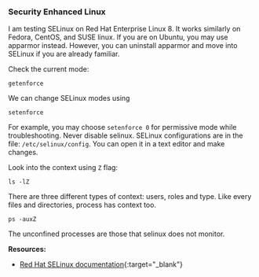 ### Security Enhanced Linux

I am testing SELinux on Red Hat Enterprise Linux 8. It works similarly on Fedora, CentOS, and SUSE linux. If you are on Ubuntu, you may use apparmor instead. However, you can uninstall apparmor and move into SELinux if you are already familiar. 

Check the current mode:
```
getenforce
```

We can change SELinux modes using 
```
setenforce
```

For example, you may choose `setenforce 0` for permissive mode while troubleshooting. Never disable selinux. SELinux configurations are in the file: `/etc/selinux/config`. You can open it in a text editor and make changes. 

Look into the context using `Z` flag:
```
ls -lZ
```
There are three different types of context: users, roles and type. Like every files and directories, process has context too. 
```
ps -auxZ
```
The unconfined processes are those that selinux does not monitor. 

**Resources:**
- [Red Hat SELinux documentation](https://access.redhat.com/documentation/en-us/red_hat_enterprise_linux/8/html/using_selinux/index){:target="_blank"}
